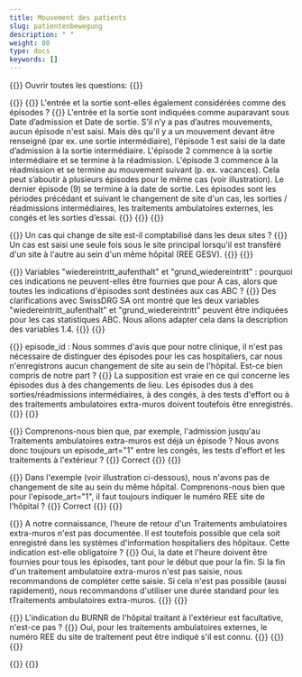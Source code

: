 ```yaml
---
title: Mouvement des patients 
slug: patientenbewegung
description: " "
weight: 80
type: docs
keywords: []
---
```


{{<faqBlock>}}
Ouvrir toutes les questions: {{<collapsibleGroupCommand groupId="patientenbewegung">}}

{{<numberedList>}}
{{<listItem>}}
L'entrée et la sortie sont-elles également considérées comme des épisodes ?
{{<collapsibleBlock groupId="patientenbewegung">}}
L'entrée et la sortie sont indiquées comme auparavant sous Date d’admission et Date de sortie. S’il n’y a pas d’autres mouvements, aucun épisode n'est saisi. Mais dès qu'il y a un mouvement devant être renseigné (par ex. une sortie intermédiaire), l'épisode 1 est saisi de la date d’admission à la sortie intermédiaire. L'épisode 2 commence à la sortie intermédiaire et se termine à la réadmission. L'épisode 3 commence à la réadmission et se termine au mouvement suivant (p. ex. vacances). Cela peut s’aboutir à plusieurs épisodes pour le même cas (voir illustration). Le dernier épisode (9) se termine à la date de sortie. Les épisodes sont les périodes précédant et suivant le changement de site d'un cas, les sorties / réadmissions intermédiaires, les traitements ambulatoires externes, les congés et les sorties d’essai.
{{<insertImage image="Image3.jpg" class="edge max-w-90">}}
{{</collapsibleBlock>}}
{{</listItem>}}

{{<listItem>}}
Un cas qui change de site est-il comptabilisé dans les deux sites ?
{{<collapsibleBlock groupId="patientenbewegung">}}
Un cas est saisi une seule fois sous le site principal lorsqu'il est transféré d'un site à l'autre au sein d'un même hôpital (REE GESV).
{{</collapsibleBlock>}}
{{</listItem>}}

{{<listItem>}}
Variables "wiedereintritt_aufenthalt" et "grund_wiedereintritt" : pourquoi ces indications ne peuvent-elles être fournies que pour A cas, alors que toutes les indications d'épisodes sont destinées aux cas ABC ?
{{<collapsibleBlock groupId="patientenbewegung">}}
Des clarifications avec SwissDRG SA ont montré que les deux variables "wiedereintritt_aufenthalt" et "grund_wiedereintritt" peuvent être indiquées pour les cas statistiques ABC. Nous allons adapter cela dans la description des variables 1.4.
{{</collapsibleBlock>}}
{{</listItem>}}

{{<listItem>}}
episode_id : Nous sommes d'avis que pour notre clinique, il n'est pas nécessaire de distinguer des épisodes pour les cas hospitaliers, car nous n'enregistrons aucun changement de site au sein de l'hôpital. Est-ce bien compris de notre part ?
{{<collapsibleBlock groupId="patientenbewegung">}}
La supposition est vraie en ce qui concerne les épisodes dus à des changements de lieu. Les épisodes dus à des sorties/réadmissions intermédiaires, à des congés, à des tests d'effort ou à des traitements ambulatoires extra-muros doivent toutefois être enregistrés.
{{</collapsibleBlock>}}
{{</listItem>}}

{{<listItem>}}
Comprenons-nous bien que, par exemple, l'admission jusqu'au Traitements ambulatoires extra-muros est déjà un épisode ? Nous avons donc toujours un episode_art="1" entre les congés, les tests d'effort et les traitements à l'extérieur ?
{{<collapsibleBlock groupId="patientenbewegung">}}
Correct
{{</collapsibleBlock>}}
{{</listItem>}}

{{<listItem>}}
Dans l'exemple (voir illustration ci-dessous), nous n'avons pas de changement de site au sein du même hôpital. Comprenons-nous bien que pour l'episode_art="1", il faut toujours indiquer le numéro REE site de l'hôpital ?
{{<collapsibleBlock groupId="patientenbewegung">}}
Correct
{{</collapsibleBlock>}}
{{</listItem>}}

{{<listItem>}}
A notre connaissance, l'heure de retour d'un Traitements ambulatoires extra-muros n'est pas documentée. Il est toutefois possible que cela soit enregistré dans les systèmes d'information hospitaliers des hôpitaux. Cette indication est-elle obligatoire ?
{{<collapsibleBlock groupId="patientenbewegung">}}
Oui, la date et l'heure doivent être fournies pour tous les épisodes, tant pour le début que pour la fin. Si la fin d'un traitement ambulatoire extra-muros n'est pas saisie, nous recommandons de compléter cette saisie. Si cela n'est pas possible (aussi rapidement), nous recommandons d'utiliser une durée standard pour les tTraitements ambulatoires extra-muros.
{{</collapsibleBlock>}}
{{</listItem>}}

{{<listItem>}}
L'indication du BURNR de l'hôpital traitant à l'extérieur est facultative, n'est-ce pas ? 
{{<collapsibleBlock groupId="patientenbewegung">}}
Oui, pour les traitements ambulatoires externes, le numéro REE du site de traitement peut être indiqué s'il est connu.
{{<insertImage image="Image4.jpg" class="edge max-w-90">}}
{{</collapsibleBlock>}}
{{</listItem>}}

{{</numberedList>}}
{{</faqBlock>}}